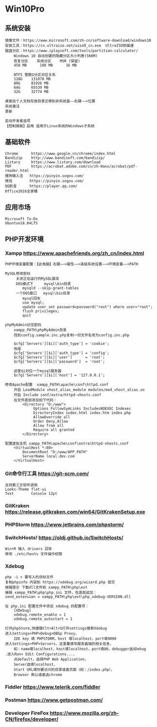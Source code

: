 # Win10Pro 
## 系统安装
    镜像文件：https://www.microsoft.com/zh-cn/software-download/windows10
    安装工具：https://cn.ultraiso.net/uiso9_cn.exe  UltraISO软碟通
    磁盘分区：https://www.iplaysoft.com/tools/partition-calculator/
        Windows 10 自动创建的隐藏分区大小列表(566M)
        恢复分区    系统分区    MSR (保留)
        450 MB      100 MB      16 MB
        
        NTFS 整数G分区对应关系  
        128G    131078 MB
        80G	    81926 MB
        64G     65539 MB
        32G     32774 MB
        
    桌面及个人文档存放目录迁移到非系统盘——右键——>位置 
    系统激活
    更新
    
    启动开发者选项
    【控制面板】启用 适用于Linux系统的Windows子系统
## 基础软件
    Chrome      https://www.google.cn/chrome/index.html
    Bandizip    http://www.bandisoft.com/bandizip/
    Listary     https://www.listary.com/download
    PDF         https://acrobat.adobe.com/cn/zh-Hans/acrobat/pdf-reader.html
    搜狗输入法   https://pinyin.sogou.com/
    微信        https://pinyin.sogou.com/
    QQ影音      https://player.qq.com/
    Office2016全家桶
## 应用市场
    Microsoft To-Do
    Ubuntun18.04LTS       

## PHP开发环境
### Xampp  https://www.apachefriends.org/zh_cn/index.html
    PHP环境变量配置：【此电脑】右键——>属性——>高级系统设置——>环境变量——>PATH
    
    MySQL修改密码
         关闭正在运行的MySQL服务
         DOS模式下     mysql\bin目录 
            mysqld --skip-grant-tables
         一个DOS窗口   mysql\bin目录
            mysql回车
            use mysql; 
            update user set password=password("root") where user="root";
            flush privileges;
            quit
    
    phpMyAdmin记住密码
        xampp_PATH\phpMyAdmin目录
        找到config.sample.inc.php复制一份文件名改为config.inc.php
        
        $cfg['Servers'][$i]['auth_type'] = 'cookie';
        改成
        $cfg['Servers'][$i]['auth_type'] = 'config';
        $cfg['Servers'][$i]['user']      = 'root';
        $cfg['Servers'][$i]['password']  = 'root';
        
        这里$i对应一个mysql服务器
        $cfg['Servers'][$i]['host'] = '127.0.0.1';
    
    修改Apache配置  xampp_PATH\apache\conf\httpd.conf
        开启 LoadModule vhost_alias_module modules/mod_vhost_alias.so
        开启 Include conf/extra/httpd-vhosts.conf
        在文件底部添加如下代码：
            <Directory "D:/www"> 
                 Options FollowSymLinks IncludesNOEXEC Indexes
                 DirectoryIndex index.html index.htm index.php
                 AllowOverride all 
                 Order Deny,Allow 
                 Allow from all 
                 Require all granted
            </Directory>
            
    配置虚拟主机 xampp_PATH\apache\conf\extra\httpd-vhosts.conf 
        <VirtualHost *:80>
            DocumentRoot "D:/www/APP_PATH"
            ServerName local.dev.com
        </VirtualHost>
            
### Git命令行工具        https://git-scm.com/
    支持第三方软件调用
    Looks-Theme flat-ui
    Text        Console 12pt
    
### GitKraken           https://release.gitkraken.com/win64/GitKrakenSetup.exe

### PHPStorm            https://www.jetbrains.com/phpstorm/

### SwitchHosts!        https://oldj.github.io/SwitchHosts/
    Win+R 输入 drivers 回车
    修改 ./etc/hosts 文件操作权限 
### Xdebug              
    php -i > 要写入的目标文件
    复制phpinfo 内容到 https://xdebug.org/wizard.php 提交
    根据提示 下载dll文件到 xampp_PATH\php\ext
    编辑 xampp_PATH\php\php.ini 文件，在底部追加：
    zend_extension = xampp_PATH\php\ext\php_xdebug-VERSION.dll
    
    在 php.ini 配置文件中添加 xdebug 的配置项：
        [XDebug]
        xdebug.remote_enable = 1
        xdebug.remote_autostart = 1
        
    打开phpStorm,快捷键Clt+Alt+S打开settings搜索Xdebug
    进入Settings>PHP>Debug>DBGp Proxy，
        IDE key 填 PHPSTORM，host 填localhost，port填9000
    进入Settings>PHP>Servers，这里要填写服务器端的相关信息，
        如：name填localhost，host填localhost，port填80，debugger选XDebug
    .进入Run> Edit Configurations...，
        点default，选择PHP Web Application，
        Server选填localhost，
        Start URL填你要访问的目录或者页面（如：/index.php）， 
        Browser 默认或者选chrome    
        
    
### Fiddler             https://www.telerik.com/fiddler
### Postman             https://www.getpostman.com/
### Developer FireFox   https://www.mozilla.org/zh-CN/firefox/developer/

    
    